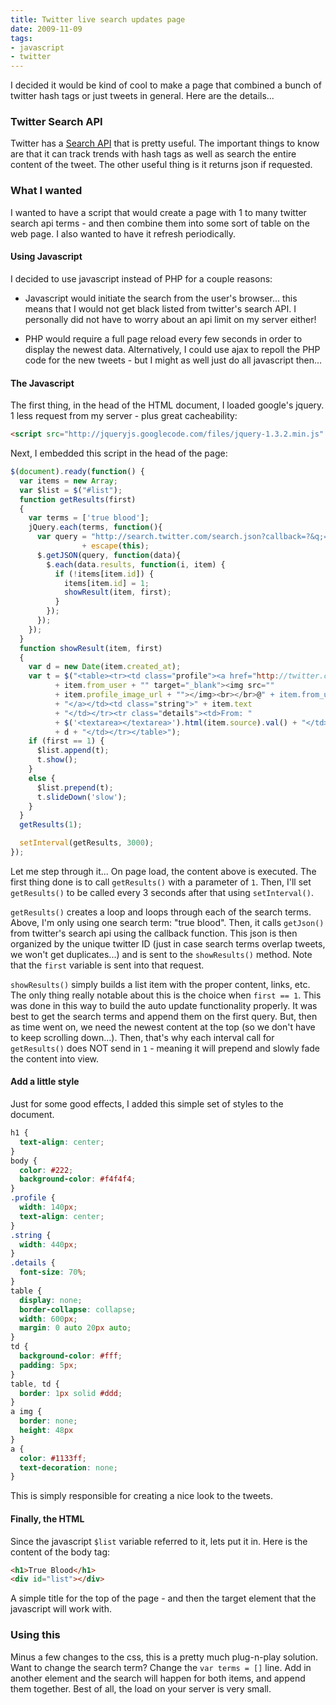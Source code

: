```yaml
---
title: Twitter live search updates page
date: 2009-11-09
tags:
- javascript
- twitter
---
```

I decided it would be kind of cool to make a page that combined a bunch of twitter hash tags or just tweets in general.  Here are the details...

<!--more-->

### Twitter Search API

Twitter has a [Search API](http://apiwiki.twitter.com/Twitter-Search-API-Method%3A-search) that is pretty useful.  The important things to know are that it can track trends with hash tags as well as search the entire content of the tweet.  The other useful thing is it returns json if requested.

### What I wanted

I wanted to have a script that would create a page with 1 to many twitter search api terms - and then combine them into some sort of table on the web page.  I also wanted to have it refresh periodically.

#### Using Javascript

I decided to use javascript instead of PHP for a couple reasons:

  * Javascript would initiate the search from the user's browser... this means that I would not get black listed from twitter's search API.  I personally did not have to worry about an api limit on my server either!

  * PHP would require a full page reload every few seconds in order to display the newest data.  Alternatively, I could use ajax to repoll the PHP code for the new tweets - but I might as well just do all javascript then...

#### The Javascript

The first thing, in the head of the HTML document, I loaded google's jquery.  1 less request from my server - plus great cacheability:

```html
<script src="http://jqueryjs.googlecode.com/files/jquery-1.3.2.min.js" type="text/javascript"></script>
```

Next, I embedded this script in the head of the page:

```javascript
$(document).ready(function() {
  var items = new Array;
  var $list = $("#list");
  function getResults(first)
  {
    var terms = ['true blood'];
    jQuery.each(terms, function(){
      var query = "http://search.twitter.com/search.json?callback=?&q;=" 
                + escape(this);
      $.getJSON(query, function(data){
        $.each(data.results, function(i, item) {
          if (!items[item.id]) {
            items[item.id] = 1;
            showResult(item, first);
          }
        });
      });
    });
  }
  function showResult(item, first)
  {
    var d = new Date(item.created_at);
    var t = $("<table><tr><td class="profile"><a href="http://twitter.com/" 
          + item.from_user + "" target="_blank"><img src="" 
          + item.profile_image_url + ""></img><br></br>@" + item.from_user 
          + "</a></td><td class="string">" + item.text 
          + "</td></tr><tr class="details"><td>From: " 
          + $('<textarea></textarea>').html(item.source).val() + "</td><td>" 
          + d + "</td></tr></table>");
    if (first == 1) {
      $list.append(t);
      t.show();
    }
    else {
      $list.prepend(t);
      t.slideDown('slow');
    }
  }
  getResults(1);

  setInterval(getResults, 3000);
});
```

Let me step through it... On page load, the content above is executed.  The first thing done is to call `getResults()` with a parameter of `1`.  Then, I'll set `getResults()` to be called every 3 seconds after that using `setInterval()`.

`getResults()` creates a loop and loops through each of the search terms. Above, I'm only using one search term: "true blood".  Then, it calls `getJson()` from twitter's search api using the callback function.  This json is then organized by the unique twitter ID (just in case search terms overlap tweets, we won't get duplicates...) and is sent to the `showResults()` method.  Note that the `first` variable is sent into that request.

`showResults()` simply builds a list item with the proper content, links, etc.  The only thing really notable about this is the choice when `first == 1`.  This was done in this way to build the auto update functionality properly.  It was best to get the search terms and append them on the first query.  But, then as time went on, we need the newest content at the top (so we don't have to keep scrolling down...).  Then, that's why each interval call for `getResults()` does NOT send in `1` - meaning it will prepend and slowly fade the content into view.

#### Add a little style

Just for some good effects, I added this simple set of styles to the document.

```css
h1 {
  text-align: center;
}
body {
  color: #222;
  background-color: #f4f4f4;
}
.profile {
  width: 140px;
  text-align: center;
}
.string {
  width: 440px;
}
.details {
  font-size: 70%;
}
table {
  display: none;
  border-collapse: collapse;
  width: 600px;
  margin: 0 auto 20px auto;
}
td {
  background-color: #fff;
  padding: 5px;
}
table, td {
  border: 1px solid #ddd;
}
a img { 
  border: none; 
  height: 48px 
}
a {
  color: #1133ff;
  text-decoration: none;
}
```
    
This is simply responsible for creating a nice look to the tweets.

#### Finally, the HTML

Since the javascript `$list` variable referred to it, lets put it in.  Here is the content of the body tag:
    
```html
<h1>True Blood</h1>
<div id="list"></div>
```

A simple title for the top of the page - and then the target element that the javascript will work with.

### Using this

Minus a few changes to the css, this is a pretty much plug-n-play solution.  Want to change the search term?  Change the `var terms = []` line.  Add in another element and the search will happen for both items, and append them together.  Best of all, the load on your server is very small.
